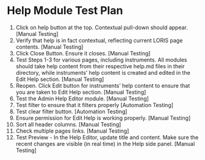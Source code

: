 # Help Module Test Plan

1.  Click on help button at the top. Contextual pull-down should appear.
    [Manual Testing]
2.  Verify that help is in fact contextual, reflecting current LORIS page contents.
    [Manual Testing]
3.  Click Close Button. Ensure it closes.
    [Manual Testing]
4.  Test Steps 1-3 for various pages, including instruments. All modules should take help content from their respective help.md files in their directory, while instruments’ help content is created and edited in the Edit Help section.
    [Manual Testing]
5.  Reopen. Click Edit button for instruments’ help content to ensure that you are taken to Edit Help section.
    [Manual Testing]
6. Test the Admin Help Editor module.
    [Manual Testing]
7. Test filter to ensure that it filters properly
    [Automation Testing]
8. Test clear filter button.
    [Automation Testing]
9. Ensure permission for Edit Help is working properly.
    [Manual Testing]
10. Sort all header columns.
    [Manual Testing]
11. Check multiple pages links.
    [Manual Testing]
12. Test Preview - In the Help Editor, update title and content. Make sure the recent changes are visible (in real time) in the Help side panel.
    [Manual Testing]


